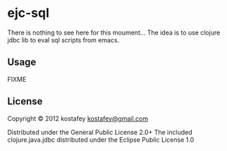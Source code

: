 # ejc-sql

There is nothing to see here for this moument...
The idea is to use clojure jdbc lib to eval sql scripts from emacs.

## Usage

FIXME

## License

Copyright © 2012 kostafey <kostafey@gmail.com>

Distributed under the General Public License 2.0+
The included clojure.java.jdbc distributed under the Eclipse Public License 1.0
